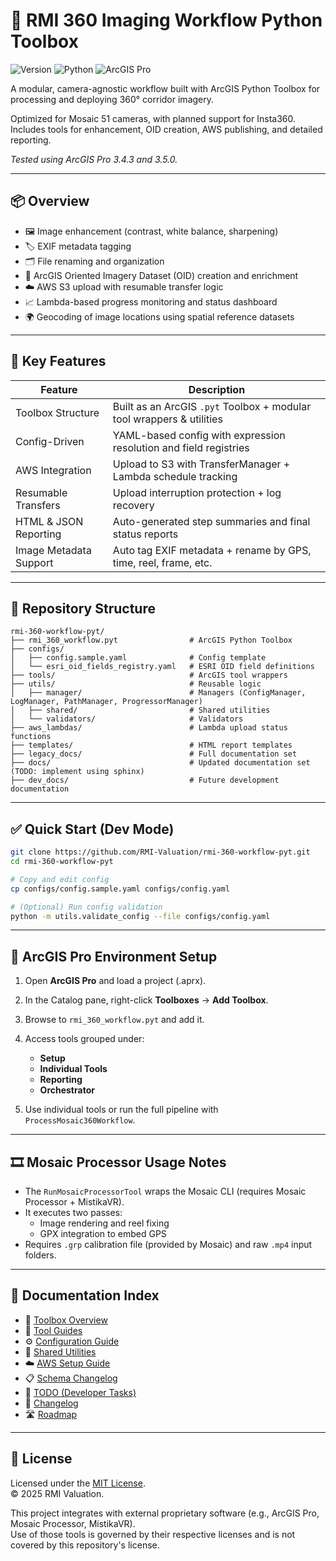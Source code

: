 
# 🧰 RMI 360 Imaging Workflow Python Toolbox

![Version](https://img.shields.io/badge/version-v1.1.0-blue) ![Python](https://img.shields.io/badge/python-3.11%2B-blue) ![ArcGIS Pro](https://img.shields.io/badge/ArcGIS_Pro-3.4%2B-green)

A modular, camera-agnostic workflow built with ArcGIS Python Toolbox for processing and deploying 360° corridor imagery.

Optimized for Mosaic 51 cameras, with planned support for Insta360. Includes tools for enhancement, OID creation, AWS publishing, and detailed reporting.

_Tested using ArcGIS Pro 3.4.3 and 3.5.0._

---

## 📦 Overview

- 🖼️ Image enhancement (contrast, white balance, sharpening)
- 🏷️ EXIF metadata tagging
- 🗂️ File renaming and organization
- 🧭 ArcGIS Oriented Imagery Dataset (OID) creation and enrichment
- ☁️ AWS S3 upload with resumable transfer logic
- 📈 Lambda-based progress monitoring and status dashboard
- 🌍 Geocoding of image locations using spatial reference datasets

---

## 🧩 Key Features

| Feature                | Description                                                                 |
|------------------------|-----------------------------------------------------------------------------|
| Toolbox Structure      | Built as an ArcGIS `.pyt` Toolbox + modular tool wrappers & utilities       |
| Config-Driven          | YAML-based config with expression resolution and field registries           |
| AWS Integration        | Upload to S3 with TransferManager + Lambda schedule tracking                |
| Resumable Transfers    | Upload interruption protection + log recovery                              |
| HTML & JSON Reporting  | Auto-generated step summaries and final status reports                      |
| Image Metadata Support | Auto tag EXIF metadata + rename by GPS, time, reel, frame, etc.             |

---

## 📁 Repository Structure

```
rmi-360-workflow-pyt/
├── rmi_360_workflow.pyt                # ArcGIS Python Toolbox
├── configs/
│   ├── config.sample.yaml              # Config template
│   └── esri_oid_fields_registry.yaml   # ESRI OID field definitions
├── tools/                              # ArcGIS tool wrappers
├── utils/                              # Reusable logic
│   ├── manager/                        # Managers (ConfigManager, LogManager, PathManager, ProgressorManager)
│   ├── shared/                         # Shared utilities
│   └── validators/                     # Validators
├── aws_lambdas/                        # Lambda upload status functions
├── templates/                          # HTML report templates
├── legacy_docs/                        # Full documentation set
├── docs/                               # Updated documentation set  (TODO: implement using sphinx)
├── dev_docs/                           # Future development documentation
```

---

## ✅ Quick Start (Dev Mode)

```bash
git clone https://github.com/RMI-Valuation/rmi-360-workflow-pyt.git
cd rmi-360-workflow-pyt

# Copy and edit config
cp configs/config.sample.yaml configs/config.yaml

# (Optional) Run config validation
python -m utils.validate_config --file configs/config.yaml
```

---

## 🧭 ArcGIS Pro Environment Setup

1. Open **ArcGIS Pro** and load a project (.aprx).
2. In the Catalog pane, right-click **Toolboxes** → **Add Toolbox**.
3. Browse to `rmi_360_workflow.pyt` and add it.
4. Access tools grouped under:
   - **Setup**
   - **Individual Tools**
   - **Reporting**
   - **Orchestrator**

5. Use individual tools or run the full pipeline with `ProcessMosaic360Workflow`.



---

## 🎞 Mosaic Processor Usage Notes

- The `RunMosaicProcessorTool` wraps the Mosaic CLI (requires Mosaic Processor + MistikaVR).
- It executes two passes:
  - Image rendering and reel fixing
  - GPX integration to embed GPS
- Requires `.grp` calibration file (provided by Mosaic) and raw `.mp4` input folders.

---

## 📖 Documentation Index

- 📘 [Toolbox Overview](docs_legacy/TOOL_OVERVIEW.md)
- 🔧 [Tool Guides](docs_legacy/TOOL_GUIDES.md)
- ⚙️ [Configuration Guide](docs_legacy/CONFIG_GUIDE.md)
- 🧰 [Shared Utilities](docs_legacy/UTILITIES.md)
- ☁️ [AWS Setup Guide](docs_legacy/AWS_SETUP_GUIDE.md)
- 📋 [Schema Changelog](docs_legacy/SCHEMA_CHANGELOG.md)
- 📄 [TODO (Developer Tasks)](./TODO.md)
- 📝 [Changelog](./CHANGELOG.md)
- 🛣 [Roadmap](docs_legacy/ROADMAP.md)

---

## 📝 License

Licensed under the [MIT License](./LICENSE).  
© 2025 RMI Valuation.

This project integrates with external proprietary software (e.g., ArcGIS Pro, Mosaic Processor, MistikaVR).  
Use of those tools is governed by their respective licenses and is not covered by this repository's license.
